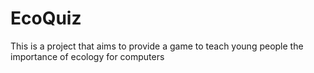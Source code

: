 # EcoQuiz
This is a project that aims to provide a game to teach young people the importance of ecology for computers
